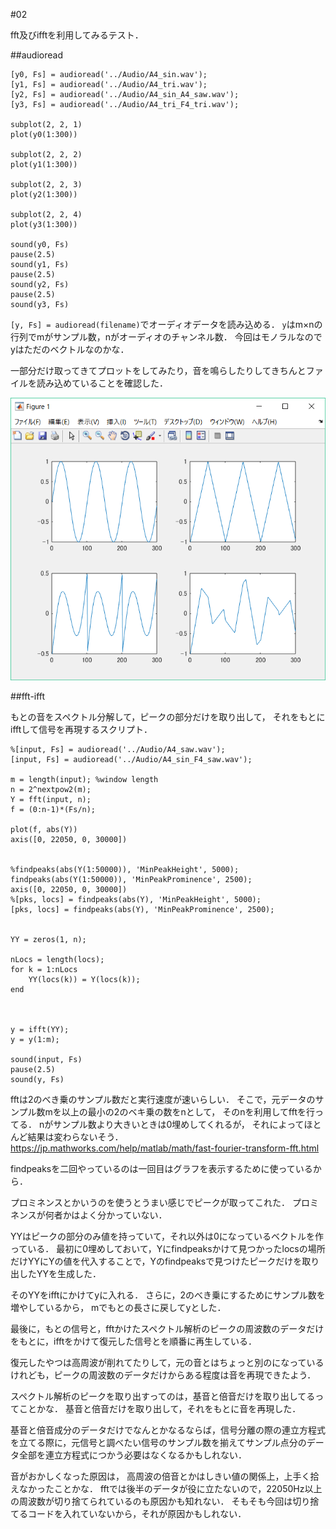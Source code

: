 #02

fft及びifftを利用してみるテスト．


##audioread

    [y0, Fs] = audioread('../Audio/A4_sin.wav');
    [y1, Fs] = audioread('../Audio/A4_tri.wav');
    [y2, Fs] = audioread('../Audio/A4_sin_A4_saw.wav');
    [y3, Fs] = audioread('../Audio/A4_tri_F4_tri.wav');

    subplot(2, 2, 1)
    plot(y0(1:300))

    subplot(2, 2, 2)
    plot(y1(1:300))

    subplot(2, 2, 3)
    plot(y2(1:300))

    subplot(2, 2, 4)
    plot(y3(1:300))

    sound(y0, Fs)
    pause(2.5)
    sound(y1, Fs)
    pause(2.5)
    sound(y2, Fs)
    pause(2.5)
    sound(y3, Fs)

`[y, Fs] = audioread(filename)`でオーディオデータを読み込める．
`y`はm×nの行列でmがサンプル数，nがオーディオのチャンネル数．
今回はモノラルなのでyはただのベクトルなのかな．

一部分だけ取ってきてプロットをしてみたり，音を鳴らしたりしてきちんとファイルを読み込めていることを確認した．

![img0](/6314089/02/img/00.png)


##fft-ifft

もとの音をスペクトル分解して，ピークの部分だけを取り出して，
それをもとにifftして信号を再現するスクリプト．

    %[input, Fs] = audioread('../Audio/A4_saw.wav');
    [input, Fs] = audioread('../Audio/A4_sin_F4_saw.wav');

    m = length(input); %window length
    n = 2^nextpow2(m);
    Y = fft(input, n);
    f = (0:n-1)*(Fs/n);

    plot(f, abs(Y))
    axis([0, 22050, 0, 30000])


    %findpeaks(abs(Y(1:50000)), 'MinPeakHeight', 5000);
    findpeaks(abs(Y(1:50000)), 'MinPeakProminence', 2500);
    axis([0, 22050, 0, 30000])
    %[pks, locs] = findpeaks(abs(Y), 'MinPeakHeight', 5000);
    [pks, locs] = findpeaks(abs(Y), 'MinPeakProminence', 2500);


    YY = zeros(1, n);

    nLocs = length(locs);
    for k = 1:nLocs
        YY(locs(k)) = Y(locs(k));
    end



    y = ifft(YY);
    y = y(1:m);

    sound(input, Fs)
    pause(2.5)
    sound(y, Fs)

fftは2のべき乗のサンプル数だと実行速度が速いらしい．
そこで，元データのサンプル数mを以上の最小の2のベキ乗の数をnとして，
そのnを利用してfftを行ってる．
nがサンプル数より大きいときは0埋めしてくれるが，
それによってほとんど結果は変わらないそう．
https://jp.mathworks.com/help/matlab/math/fast-fourier-transform-fft.html

findpeaksを二回やっているのは一回目はグラフを表示するために使っているから．

プロミネンスとかいうのを使うとうまい感じでピークが取ってこれた．
プロミネンスが何者かはよく分かっていない．

YYはピークの部分のみ値を持っていて，それ以外は0になっているベクトルを作っている．
最初に0埋めしておいて，Yにfindpeaksかけて見つかったlocsの場所だけYYにYの値を代入することで，Yのfindpeaksで見つけたピークだけを取り出したYYを生成した．

そのYYをifftにかけてyに入れる．
さらに，2のべき乗にするためにサンプル数を増やしているから，
mでもとの長さに戻してyとした．


最後に，もとの信号と，fftかけたスペクトル解析のピークの周波数のデータだけをもとに，ifftをかけて復元した信号とを順番に再生している．

復元したやつは高周波が削れてたりして，元の音とはちょっと別のになっているけれども，ピークの周波数のデータだけからある程度は音を再現できたよう．


スペクトル解析のピークを取り出すってのは，基音と倍音だけを取り出してるってことかな．
基音と倍音だけを取り出して，それをもとに音を再現した．

基音と倍音成分のデータだけでなんとかなるならば，信号分離の際の連立方程式を立てる際に，元信号と調べたい信号のサンプル数を揃えてサンプル点分のデータ全部を連立方程式につかう必要はなくなるかもしれない．


音がおかしくなった原因は，
高周波の倍音とかはしきい値の関係上，上手く拾えなかったことかな．
fftでは後半のデータが役に立たないので，22050Hz以上の周波数が切り捨てられているのも原因かも知れない．
そもそも今回は切り捨てるコードを入れていないから，それが原因かもしれない．
